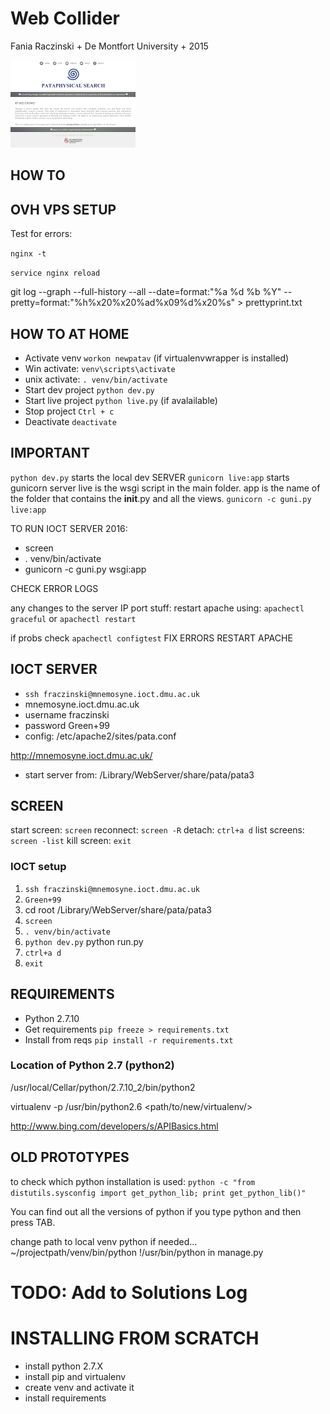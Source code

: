 
# Web Collider

Fania Raczinski + De Montfort University + 2015


![screenshot](https://raw.githubusercontent.com/fania/pata.physics.wtf/master/screenshot.png)


## HOW TO

## OVH VPS SETUP
Test for errors:

```nginx -t```

```service nginx reload```




git log --graph --full-history --all --date=format:"%a %d %b %Y" --pretty=format:"%h%x20%x20%ad%x09%d%x20%s" > prettyprint.txt

## HOW TO AT HOME

- Activate venv ```workon newpatav``` (if virtualenvwrapper is installed)
- Win activate: ```venv\scripts\activate```
- unix activate: ```. venv/bin/activate```
- Start dev project ```python dev.py```
- Start live project ```python live.py``` (if avalailable)
- Stop project ```Ctrl + c```
- Deactivate ```deactivate```



## IMPORTANT
```python dev.py``` starts the local dev SERVER
```gunicorn live:app```  starts gunicorn server
live is the wsgi script in the main folder.
app is the name of the folder that contains the __init__.py and all the views.
```gunicorn -c guni.py live:app```


TO RUN IOCT SERVER 2016:
- screen
- . venv/bin/activate
- gunicorn -c guni.py wsgi:app

CHECK ERROR LOGS

any changes to the server IP port stuff:
restart apache using: ```apachectl graceful``` or ```apachectl restart```

if probs check ```apachectl configtest```
FIX ERRORS
RESTART APACHE



## IOCT SERVER
- ```ssh fraczinski@mnemosyne.ioct.dmu.ac.uk```
- mnemosyne.ioct.dmu.ac.uk
- username fraczinski
- password Green+99
- config: /etc/apache2/sites/pata.conf

http://mnemosyne.ioct.dmu.ac.uk/
- start server from: /Library/WebServer/share/pata/pata3


## SCREEN
start screen: ```screen```
reconnect: ```screen -R```
detach:	```ctrl+a d```
list screens: ```screen -list```
kill screen: ```exit```


### IOCT setup

1. ```ssh fraczinski@mnemosyne.ioct.dmu.ac.uk```
2. ```Green+99```
3. cd root /Library/WebServer/share/pata/pata3
4. ```screen```
5. ```. venv/bin/activate```
6. ```python dev.py``` python run.py
7. ```ctrl+a d```
8. ```exit```


## REQUIREMENTS

- Python 2.7.10
- Get requirements ```pip freeze > requirements.txt```
- Install from reqs ```pip install -r requirements.txt```

### Location of Python 2.7 (python2)
/usr/local/Cellar/python/2.7.10_2/bin/python2

virtualenv -p /usr/bin/python2.6 <path/to/new/virtualenv/>

http://www.bing.com/developers/s/APIBasics.html

## OLD PROTOTYPES

to check which python installation is used:
```python -c "from distutils.sysconfig import get_python_lib; print get_python_lib()"```

You can find out all the versions of python if you type python and then press TAB.

change path to local venv python if needed...
~/projectpath/venv/bin/python
!/usr/bin/python in manage.py


# TODO: Add to Solutions Log

# INSTALLING FROM SCRATCH
- install python 2.7.X
- install pip and virtualenv
- create venv and activate it
- install requirements
